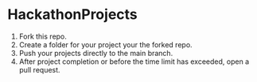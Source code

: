# HackathonProjects
1) Fork this repo.
2) Create a folder for your project your the forked repo.
3) Push your projects directly to the main branch.
4) After project completion or before the time limit has exceeded, open a pull request.
